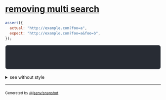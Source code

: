 # [removing multi search](../../url.test.js#L78)

```js
assert({
  actual: "http://example.com?foo=a",
  expect: "http://example.com?foo=a&foo=b",
});
```

![img](throw.svg)

<details>
  <summary>see without style</summary>

```console
AssertionError: actual and expect are different

actual: "http://example.com/?foo=a"
expect: "http://example.com/?foo=a&foo=b"
```

</details>

---

<sub>
  Generated by <a href="https://github.com/jsenv/core/tree/main/packages/independent/snapshot">@jsenv/snapshot</a>
</sub>